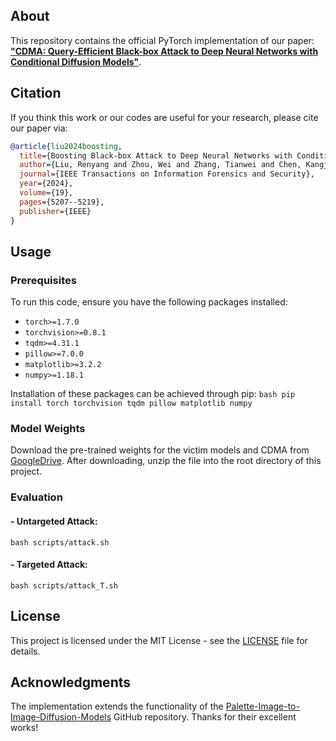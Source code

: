 ## About
This repository contains the official PyTorch implementation of our paper: [**"CDMA: Query-Efficient Black-box Attack to Deep Neural Networks with Conditional Diffusion Models"**](https://drive.google.com/file/d/13Xi-i2VPucNBkRB0DYF0fuFw3yaZLlPd/view?usp=sharing). 

## Citation

If you think this work or our codes are useful for your research, please cite our paper via:

```bibtex
@article{liu2024boosting,
  title={Boosting Black-box Attack to Deep Neural Networks with Conditional Diffusion Models},
  author={Liu, Renyang and Zhou, Wei and Zhang, Tianwei and Chen, Kangjie and Zhao, Jun and Lam, Kwok-Yan},
  journal={IEEE Transactions on Information Forensics and Security},
  year={2024},
  volume={19},
  pages={5207--5219},
  publisher={IEEE}
}
```

## Usage

### Prerequisites
To run this code, ensure you have the following packages installed:

- `torch>=1.7.0`
- `torchvision>=0.8.1`
- `tqdm>=4.31.1`
- `pillow>=7.0.0`
- `matplotlib>=3.2.2`
- `numpy>=1.18.1`

Installation of these packages can be achieved through pip:
```bash pip install torch torchvision tqdm pillow matplotlib numpy```


### Model Weights

Download the pre-trained weights for the victim models and CDMA from [GoogleDrive](https://drive.google.com/file/d/1IsgrXW4LBrGwbZgzOuhK9BWA5NXB5SDc/view?usp=sharing). After downloading, unzip the file into the root directory of this project.

### Evaluation
#### - Untargeted Attack:
```bash scripts/attack.sh```

#### - Targeted Attack:
 ```bash scripts/attack_T.sh```

## License
This project is licensed under the MIT License - see the [LICENSE](LICENSE) file for details.


## Acknowledgments
The implementation extends the functionality of the [Palette-Image-to-Image-Diffusion-Models](https://github.com/Janspiry/Palette-Image-to-Image-Diffusion-Models) GitHub repository. Thanks for their excellent works!
